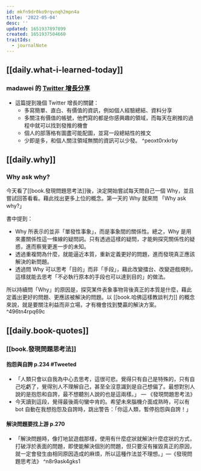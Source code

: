 ```yaml
---
id: mkfn9dr0ko9rqvnqh2mpn4a
title: '2022-05-04'
desc: ''
updated: 1651937897899
created: 1651937504660
traitIds:
  - journalNote
---
```


## [[daily.what-i-learned-today]]

### madawei 的 [Twitter 增長分享](https://t.me/bmpi365/453)
- 這篇提到幾個 Twitter 增長的關鍵：
	- 多寫簡單、直白、有價值的資訊，例如個人經驗總結、資料分享
	- 多關注有價值的帳號，他們寫的都是你感興趣的領域，而每天在刷推的過程中就可以找到發推的機會
	- 個人的部落格有圖盡可能配圖，並寫一段總結性的推文
	- 少即是多，和個人關注領域無關的資訊可以少發。 ^peoxt0rxkrby

## [[daily.why]]

### Why ask why?
今天看了[[book.發現問題思考法]]後，決定開始嘗試每天問自己一個 Why，並且嘗試回答看看。藉此找出更多上位的概念。第一天的 Why 就來問  「Why ask why?」

書中提到：
- Why 所表示的並非「單發性事象」，而是事象間的關係性。總之，Why 是用來畫關係性這一條線的疑問詞。只有透過這樣的疑問，才能夠探究關係性的疑惑，進而察覺更進一步的未知。
- 透過重複問為什麼，就能逼近本質，重新定義更好的問題，進而發現真正應該解決的新問題。
- 透過問 Why 可以思考「目的」而非「手段」，藉此改變擂台、改變遊戲規則，這樣就能去思考「不必執行原本的手段也可以達到目的」的做法。

所以持續問「Why」的原因是，探究某件表象事物背後真正的本質是什麼，藉此定義出更好的問題、更應該被解決的問題。以 [[book.哈佛這樣教談判力]] 的概念來說，就是要關注利益而非立場，才有機會找到雙贏的解決方案。 ^496tn4rpq69c

## [[daily.book-quotes]]

### [[book.發現問題思考法]]

#### 抱怨與自誇 p.234 #Tweeted
- 「人類只會以自我為中心去思考，這很可悲。覺得只有自己是特殊的，只有自己吃虧了，覺得別人不理解自己，甚至全沒意識到是自己想偏了。最想對別人說的是抱怨和自誇，最不想聽別人說的也是這兩樣。」 — 《發現問題思考法》
- 今天讀到這段，覺得最後兩句蠻中肯的。希望未來腦機介面成熟時，可以有 bot 自動在我想抱怨及自誇時，跳出警告：「你這人類，暫停抱怨與自誇！」

#### 解決問題要找上游 p.270
- 「解決問題時，像打地鼠遊戲那樣，使用有什麼症狀就解決什麼症狀的方式，打破浮於表面的問題，即使能解決個別的問題，但只要沒有摧毀真正的原因，就一定會發生由相同原因造成的麻煩，所以這種作法並不理想。」—《發現問題思考法》 ^n8r9ask4gks1
